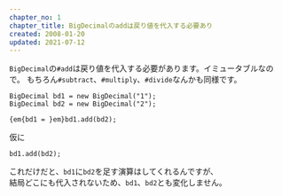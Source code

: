 ```yaml
---
chapter_no: 1
chapter_title: BigDecimalのaddは戻り値を代入する必要あり
created: 2008-01-20
updated: 2021-07-12
---
```

`BigDecimal`の`#add`は戻り値を代入する必要があります。イミュータブルなので。
もちろん`#subtract`、`#multiply`、`#divide`なんかも同様です。

```
BigDecimal bd1 = new BigDecimal("1");
BigDecimal bd2 = new BigDecimal("2");

{em{bd1 = }em}bd1.add(bd2);
```

仮に
```
bd1.add(bd2);
```
これだけだと、`bd1`に`bd2`を足す演算はしてくれるんですが、  
結局どこにも代入されないため、`bd1`、`bd2`とも変化しません。
